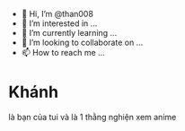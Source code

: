 - 👋 Hi, I’m @than008
- 👀 I’m interested in ...
- 🌱 I’m currently learning ...
- 💞️ I’m looking to collaborate on ...
- 📫 How to reach me ...

<!---
than008/than008 is a ✨ special ✨ repository because its `README.md` (this file) appears on your GitHub profile.
You can click the Preview link to take a look at your changes.
--->
<!DOCTYPE html>
<html lang="en">
<head>
    <meta charset="UTF-8">
    <meta http-equiv="X-UA-Compatible" content="IE=edge">
    <meta name="viewport" content="width=device-width, initial-scale=1.0">
    <title>khánh</title>
</head>
<body>
    <div id="fb-root"></div>
    <script async defer crossorigin="anonymous"              src="https://connect.facebook.net/vi_VN/sdk.js#xfbml=1&version=v17.0&appId=5986637248131731&autoLogAppEvents=1" nonce="s0vyWKXb">        </script>
    <p><h1>Khánh</h1></p>
    là bạn của tui và là 1 thằng nghiện xem anime<br>
    <div class="fb-like" data-href="https://github.com/than008/than008/commit/b86d0fca580d41315c7c3c29bd6c8a5431e3296b" data-width=""        data-layout="" data-action="" data-size="" data-share="true"></div>
    <div class="fb-comments" data-href="https://www.facebook.com/" data-width="100%" data-numposts="5"></div>
</body>
</html>

